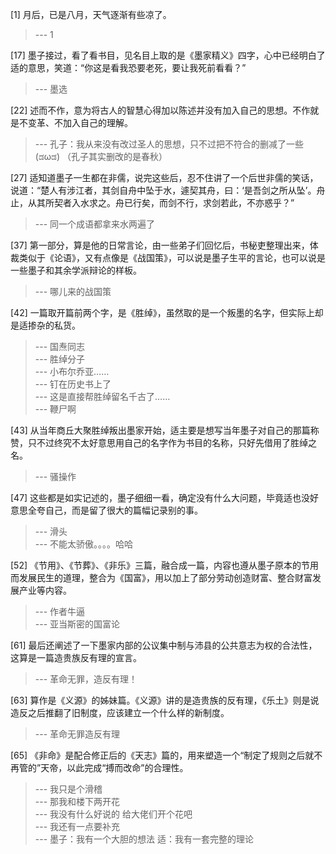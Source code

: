 
[1] 月后，已是八月，天气逐渐有些凉了。
>--- 1<br>

[17] 墨子接过，看了看书目，见名目上取的是《墨家精义》四字，心中已经明白了适的意思，笑道：“你这是看我恐要老死，要让我死前看看？”
>--- 墨选<br>

[22] 述而不作，意为将古人的智慧心得加以陈述并没有加入自己的思想。不作就是不变革、不加入自己的理解。
>--- 孔子：我从来没有改过圣人的思想，只不过把不符合的删减了一些(ಡωಡ) 
（孔子其实删改的是春秋）<br>

[27] 适知道墨子一生都在非儒，说完这些后，忍不住讲了一个后世非儒的笑话，说道：“楚人有涉江者，其剑自舟中坠于水，遽契其舟，曰：‘是吾剑之所从坠’。舟止，从其所契者入水求之。舟已行矣，而剑不行，求剑若此，不亦惑乎？”
>--- 同一个成语都拿来水两遍了<br>

[37] 第一部分，算是他的日常言论，由一些弟子们回忆后，书秘吏整理出来，体裁类似于《论语》，又有点像是《战国策》，可以说是墨子生平的言论，也可以说是一些墨子和其余学派辩论的样板。
>--- 哪儿来的战国策<br>

[42] 一篇取开篇前两个字，是《胜绰》，虽然取的是一个叛墨的名字，但实际上却是适掺杂的私货。
>--- 国焘同志<br>
>--- 胜绰分子<br>
>--- 小布尔乔亚……<br>
>--- 钉在历史书上了<br>
>--- 这是直接帮胜绰留名千古了……<br>
>--- 鞭尸啊<br>

[43] 从当年商丘大聚胜绰叛出墨家开始，适主要是想写当年墨子对自己的那篇称赞，只不过终究不太好意思用自己的名字作为书目的名称，只好先借用了胜绰之名。
>--- 骚操作<br>

[47] 这些都是如实记述的，墨子细细一看，确定没有什么大问题，毕竟适也没好意思全夸自己，而是留了很大的篇幅记录别的事。
>--- 滑头<br>
>--- 不能太骄傲。。。。哈哈<br>

[52] 《节用》、《节葬》、《非乐》三篇，融合成一篇，内容也遵从墨子原本的节用而发展民生的道理，整合为《国富》，用以加上了部分劳动创造财富、整合财富发展产业等内容。
>--- 作者牛逼<br>
>--- 亚当斯密的国富论<br>

[61] 最后还阐述了一下墨家内部的公议集中制与沛县的公共意志为权的合法性，这算是一篇造贵族反有理的宣言。
>--- 革命无罪，造反有理！<br>

[63] 算作是《义源》的姊妹篇。《义源》讲的是造贵族的反有理，《乐土》则是说造反之后推翻了旧制度，应该建立一个什么样的新制度。
>--- 革命无罪造反有理<br>

[65] 《非命》是配合修正后的《天志》篇的，用来塑造一个“制定了规则之后就不再管的”天帝，以此完成“搏而改命”的合理性。
>--- 我只是个滑稽<br>
>--- 那我和楼下两开花<br>
>--- 我没有什么好说的 给大佬们开个花吧<br>
>--- 我还有一点要补充<br>
>--- 墨子：我有一个大胆的想法
适：我有一套完整的理论<br>
